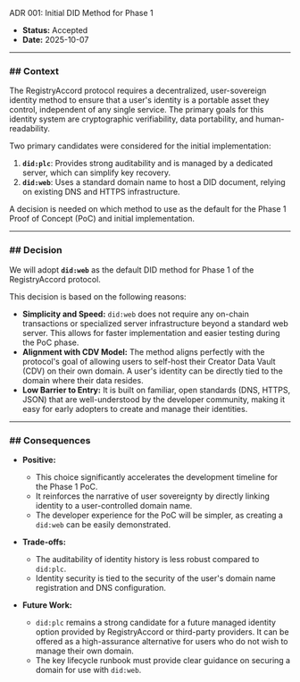  ADR 001: Initial DID Method for Phase 1

* **Status:** Accepted
* **Date:** 2025-10-07

---

### ## Context

The RegistryAccord protocol requires a decentralized, user-sovereign identity method to ensure that a user's identity is a portable asset they control, independent of any single service. The primary goals for this identity system are cryptographic verifiability, data portability, and human-readability.

Two primary candidates were considered for the initial implementation:
1.  **`did:plc`**: Provides strong auditability and is managed by a dedicated server, which can simplify key recovery.
2.  **`did:web`**: Uses a standard domain name to host a DID document, relying on existing DNS and HTTPS infrastructure.

A decision is needed on which method to use as the default for the Phase 1 Proof of Concept (PoC) and initial implementation.

---

### ## Decision

We will adopt **`did:web`** as the default DID method for Phase 1 of the RegistryAccord protocol.

This decision is based on the following reasons:
* **Simplicity and Speed:** `did:web` does not require any on-chain transactions or specialized server infrastructure beyond a standard web server. This allows for faster implementation and easier testing during the PoC phase.
* **Alignment with CDV Model:** The method aligns perfectly with the protocol's goal of allowing users to self-host their Creator Data Vault (CDV) on their own domain. A user's identity can be directly tied to the domain where their data resides.
* **Low Barrier to Entry:** It is built on familiar, open standards (DNS, HTTPS, JSON) that are well-understood by the developer community, making it easy for early adopters to create and manage their identities.

---

### ## Consequences

* **Positive:**
    * This choice significantly accelerates the development timeline for the Phase 1 PoC.
    * It reinforces the narrative of user sovereignty by directly linking identity to a user-controlled domain name.
    * The developer experience for the PoC will be simpler, as creating a `did:web` can be easily demonstrated.

* **Trade-offs:**
    * The auditability of identity history is less robust compared to `did:plc`.
    * Identity security is tied to the security of the user's domain name registration and DNS configuration.

* **Future Work:**
    * `did:plc` remains a strong candidate for a future managed identity option provided by RegistryAccord or third-party providers. It can be offered as a high-assurance alternative for users who do not wish to manage their own domain.
    * The key lifecycle runbook must provide clear guidance on securing a domain for use with `did:web`.
